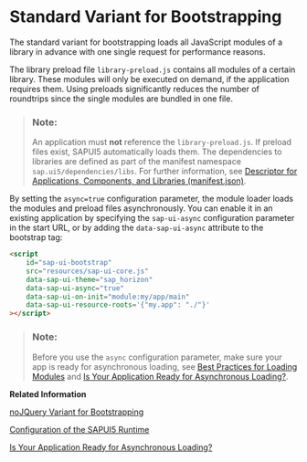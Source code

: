<!-- loio91f1f4536f4d1014b6dd926db0e91070 -->

# Standard Variant for Bootstrapping

The standard variant for bootstrapping loads all JavaScript modules of a library in advance with one single request for performance reasons.

The library preload file `library-preload.js` contains all modules of a certain library. These modules will only be executed on demand, if the application requires them. Using preloads significantly reduces the number of roundtrips since the single modules are bundled in one file.

> ### Note:  
> An application must **not** reference the `library-preload.js`. If preload files exist, SAPUI5 automatically loads them. The dependencies to libraries are defined as part of the manifest namespace `sap.ui5/dependencies/libs`. For further information, see [Descriptor for Applications, Components, and Libraries \(manifest.json\)](descriptor-for-applications-components-and-libraries-manifest-json-be0cf40.md).

By setting the `async=true` configuration parameter, the module loader loads the modules and preload files asynchronously. You can enable it in an existing application by specifying the `sap-ui-async` configuration parameter in the start URL, or by adding the `data-sap-ui-async` attribute to the bootstrap tag:

```html
<script
    id="sap-ui-bootstrap"
    src="resources/sap-ui-core.js"
    data-sap-ui-theme="sap_horizon"
    data-sap-ui-async="true"
    data-sap-ui-on-init="module:my/app/main"
    data-sap-ui-resource-roots='{"my.app": "./"}'
></script>
```

> ### Note:  
> Before you use the `async` configuration parameter, make sure your app is ready for asynchronous loading, see [Best Practices for Loading Modules](best-practices-for-loading-modules-00737d6.md) and [Is Your Application Ready for Asynchronous Loading?](../03_Get-Started/is-your-application-ready-for-asynchronous-loading-493a15a.md).

**Related Information**  


[noJQuery Variant for Bootstrapping](nojquery-variant-for-bootstrapping-91f1dd0.md "The noJQuery variant supports bootstrapping for an application that already integrates jQuery or uses a different jQuery version than SAPUI5.")

[Configuration of the SAPUI5 Runtime](configuration-of-the-sapui5-runtime-91f08de.md "SAPUI5 provides several options for the configuration of the SAPUI5 runtime. The possible ways to provide input for the available configuration options are described in detail.")

[Is Your Application Ready for Asynchronous Loading?](../03_Get-Started/is-your-application-ready-for-asynchronous-loading-493a15a.md "Find a collection of information that helps you to find out if your application is ready for asynchronous loading.")


